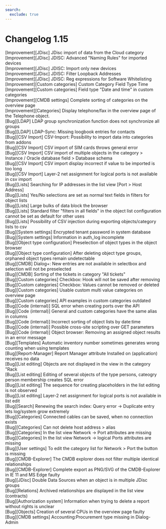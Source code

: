 ```yaml
---
search:
  exclude: true
---
```

# Changelog 1.15
<!-- cSpell:disable -->
<!-- markdownlint-disable MD052 -->
[Improvement][JDisc] JDisc import of data from the Cloud category<br>
[Improvement][JDisc] JDISC: Advanced "Naming Rules" for imported devices<br>
[Improvement][JDisc] JDISC: Import only new devices<br>
[Improvement][JDisc] JDISC: Filter Loopback Addresses<br>
[Improvement][JDisc] JDISC: Reg expressions for Software Whitelisting<br>
[Improvement][Custom categories] Custom Category Field Type Time<br>
[Improvement][Custom categories] Field type "Date and time" in custom categories<br>
[Improvement][CMDB settings] Complete sorting of categories on the overview page<br>
[Improvement][Categories] Display telephone/fax in the overview page of the Telephone object.<br>
[Bug][LDAP] LDAP group synchronization function does not synchronize all groups<br>
[Bug][LDAP] LDAP-Sync: Missing loogbook entries for contacts<br>
[Bug][CSV Import] CSV-Import: Possibility to import data into categories from addons<br>
[Bug][CSV Import] CSV import of SIM cards throws general error<br>
[Bug][CSV Import] CSV import of multiple objects in the category > Instance / Oracle database field > Database schema<br>
[Bug][CSV Import] CSV import display incorrect if value to be imported is too long<br>
[Bug][CSV Import] Layer-2 net assignment for logical ports is not available in csv import<br>
[Bug][Lists] Searching for IP addresses in the list view [Port > Host Address]<br>
[Bug][Lists] Yes/No selections are set as normal text fields in filters for object lists<br>
[Bug][Lists] Large bulks of data block the browser<br>
[Bug][Lists] Standard filter "filters in all fields" in the object list configuration cannot be set as default for other uses<br>
[Bug][Lists] Possibility of CSV injection during exporting objects/category lists to csv<br>
[Bug][System settings] Encrypted tenant password in system database<br>
[Bug][System settings] Information in auth_log incomplete<br>
[Bug][Object type configuration] Preselection of object types in the object browser<br>
[Bug][Object type configuration] After deleting object type groups, orphaned object types remain undetectable<br>
[Bug][CMDB] Dialog+: New entries are not available in selectbox and selection will not be preselected<br>
[Bug][CMDB] Sorting of the tickets in category "All tickets"<br>
[Bug][Custom categories] Checkbox: Hook will not be saved after removing<br>
[Bug][Custom categories] Checkbox: Values cannot be removed or deleted<br>
[Bug][Custom categories] Usable custom multi value categories on overview page<br>
[Bug][Custom categories] API examples in custom categories outdated<br>
[Bug][Code (internal)] SQL error when creating ports over the API<br>
[Bug][Code (internal)] General and custom categories have the same alias in columns<br>
[Bug][Code (internal)] Incorrect sorting of object lists by date:time<br>
[Bug][Code (internal)] Possible cross-site scripting over GET parameters<br>
[Bug][Code (internal)] Object browser: Removing an assigned object results in an error message<br>
[Bug][Templates] Automatic inventory number sometimes generates wrong counting when using templates<br>
[Bug][Report-Manager] Report Manager attribute Installed on (application) receives no data<br>
[Bug][List editing] Objects are not displayed in the view in the category "Rack<br>
[Bug][List editing] Editing of several objects of the type persons, cateogry person membership creates SQL error<br>
[Bug][List editing] The sequence for creating placeholders in the list editing is not observed<br>
[Bug][List editing] Layer-2 net assignment for logical ports is not available in list edit<br>
[Bug][Search] Renewing the search index: Query error -> Duplicate entry lets log/system grow extremely<br>
[Bug][Categories] Connected cables can be saved, when no connection exists<br>
[Bug][Categories] Can not delete host address > alias<br>
[Bug][Categories] In the list view Network -> Port attributes are missing<br>
[Bug][Categories] In the list view Network -> logical Ports attributes are missing<br>
[Bug][User settings] To edit the category list for Network > Port the button is missing<br>
[Bug][CMDB-Explorer] The CMDB explorer does not filter multiple identical relationships<br>
[Bug][CMDB-Explorer] Complete export as PNG/SVG of the CMDB-Explorer in IE 11 and MS Edge faulty<br>
[Bug][JDisc] Double Data Sources when an object is in multiple JDisc groups<br>
[Bug][Relations] Archived relationships are displayed in the list view (contracts)<br>
[Bug][Authorization system] Information when trying to delete a report without rights is unclear<br>
[Bug][Objects] Creation of several CPUs in the overview page faulty<br>
[Bug][CMDB settings] Accounting:Procurement type missing in Dialog-Admin<br>
